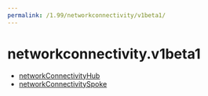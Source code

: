 ```yaml
---
permalink: /1.99/networkconnectivity/v1beta1/
---
```


# networkconnectivity.v1beta1



* [networkConnectivityHub](networkConnectivityHub.md)
* [networkConnectivitySpoke](networkConnectivitySpoke.md)